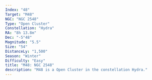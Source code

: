 ```yaml
---
Index: "48"
Target: "M48"
NGC: "NGC 2548"
Type: "Open Cluster"
Constellation: "Hydra"
RA: "8h 13.8m"
Dec: "-5°48"
Magnitude: "5.5"
Size: "54"
DistanceLy: "1,500"
Season: "Winter"
Difficulty: "Easy"
title: "M48: NGC 2548"
description: "M48 is a Open Cluster in the constellation Hydra."
---
```

